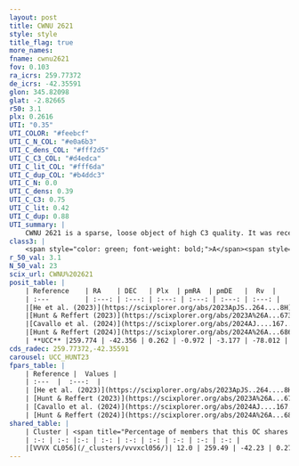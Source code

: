 ```yaml
---
layout: post
title: CWNU 2621
style: style
title_flag: true
more_names: 
fname: cwnu2621
fov: 0.103
ra_icrs: 259.77372
de_icrs: -42.35591
glon: 345.82098
glat: -2.82665
r50: 3.1
plx: 0.2616
UTI: "0.35"
UTI_COLOR: "#feebcf"
UTI_C_N_COL: "#e0a6b3"
UTI_C_dens_COL: "#fff2d5"
UTI_C_C3_COL: "#d4edca"
UTI_C_lit_COL: "#fff6da"
UTI_C_dup_COL: "#b4ddc3"
UTI_C_N: 0.0
UTI_C_dens: 0.39
UTI_C_C3: 0.75
UTI_C_lit: 0.42
UTI_C_dup: 0.88
UTI_summary: |
    CWNU 2621 is a sparse, loose object of high C3 quality. It was recently reported in the literature.<br><br>This is very likely a unique object, which shares a small percentage of members with at least one previously reported entry.<br><br><span style="color: #99180f; font-weight: bold;">Warning: </span>contains less than 25 stars with <i>P>0.5</i> estimated.
class3: |
    <span style="color: green; font-weight: bold;">A</span><span style="color: #FFC300; font-weight: bold;">B</span>
r_50_val: 3.1
N_50_val: 23
scix_url: CWNU%202621
posit_table: |
    | Reference    | RA    | DEC   | Plx  | pmRA  | pmDE   |  Rv  |
    | :---         | :---: | :---: | :---: | :---: | :---: | :---: |
    |[He et al. (2023)](https://scixplorer.org/abs/2023ApJS..264....8H) | 259.772 | -42.362 | 0.272 | -0.927 | -3.178 | -69.45 |
    |[Hunt & Reffert (2023)](https://scixplorer.org/abs/2023A%26A...673A.114H) | 259.784 | -42.356 | 0.257 | -0.945 | -3.167 | -60.965 |
    |[Cavallo et al. (2024)](https://scixplorer.org/abs/2024AJ....167...12C) | 259.758 | -42.36 | 0.255 | -- | -- | -- |
    |[Hunt & Reffert (2024)](https://scixplorer.org/abs/2024A%26A...686A..42H) | 259.784 | -42.356 | 0.257 | -0.945 | -3.167 | -60.965 |
    | **UCC** |259.774 | -42.356 | 0.262 | -0.972 | -3.177 | -78.012 | 
cds_radec: 259.77372,-42.35591
carousel: UCC_HUNT23
fpars_table: |
    | Reference |  Values |
    | :---  |  :---:  |
    | [He et al. (2023)](https://scixplorer.org/abs/2023ApJS..264....8H) | `A0=5.1, m-M=12.4, logAge=8.75` |
    | [Hunt & Reffert (2023)](https://scixplorer.org/abs/2023A%26A...673A.114H) | `AV50=5.168, diffAV50=2.63, MOD50=12.591, logAge50=8.004` |
    | [Cavallo et al. (2024)](https://scixplorer.org/abs/2024AJ....167...12C) | `AV50=4.32, dMod50=12.76, logAge50=8.26, [Fe/H]50=0.47` |
    | [Hunt & Reffert (2024)](https://scixplorer.org/abs/2024A%26A...686A..42H) | `MassJ=1517.54` |
shared_table: |
    | Cluster | <span title="Percentage of members that this OC shares with the ones listed">%</span>   | RA   | DEC   | Plx   | pmRA  | pmDE  | Rv | UTI |
    | :-: | :-: |:-: | :-: | :-: | :-: | :-: | :-: | :-: |
    |[VVVX CL056](/_clusters/vvvxcl056/)| 12.0 | 259.49 | -42.23 | 0.27 | -0.99 | -3.15 | -52.87 |0.05 |
---
```

